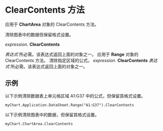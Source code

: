 
# ClearContents 方法

应用于  **ChartArea** 对象的 ClearContents 方法。

清除图表中的数据但保留格式设置。

 _expression_. **ClearContents**

 _表达式_ 所必需。该表达式返回上面的对象之一。
应用于  **Range** 对象的 ClearContents 方法。
清除指定区域的公式。
 _expression_. **ClearContents**
 _表达式_ 所必需。该表达式返回上面的对象之一。

## 示例

以下示例清除数据表上单元格区域 A1:G37 中的公式，但保留其格式设置。


```
myChart.Application.DataSheet.Range("A1:G37").ClearContents
```

以下示例清除图表中的数据，但保留其格式设置。




```
myChart.ChartArea.ClearContents
```

